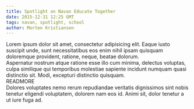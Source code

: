 ```yaml
---
title: Spotlight on Navan Educate Together
date: 2015-12-31 12:25 GMT
tags: navan, spotlight, school
author: Morten Kristiansen
---
```


<div>Lorem ipsum dolor sit amet, consectetur adipisicing elit. Eaque iusto suscipit unde, sunt necessitatibus eos enim nihil ipsam quisquam doloremque provident, ratione, neque, beatae dolorum.</div>
<div>Aspernatur nostrum atque ratione esse illo cum minima, delectus voluptas, culpa similique qui temporibus molestiae sapiente incidunt numquam quasi distinctio sit. Modi, excepturi distinctio quisquam.</div>READMORE
<div>Dolores voluptates nemo rerum repudiandae veritatis dignissimos sint nobis tenetur eligendi voluptatem, dolorem nam eos id. Animi sit, dolor tenetur a ut iure fuga ad.</div>
